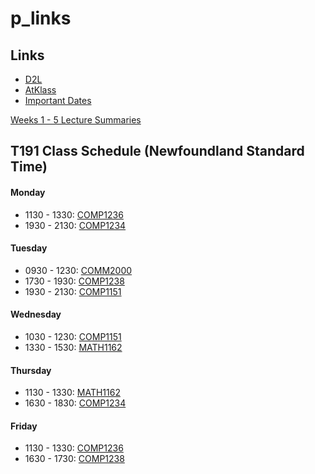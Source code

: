 # p_links

## Links
- [D2L](https://learn.georgebrown.ca)
- [AtKlass](https://app.atklass.com)
- [Important Dates](https://www.georgebrown.ca/current-students/important-dates?term=27246&category=131)

[Weeks 1 - 5 Lecture Summaries](comp1238.md)

## T191 Class Schedule (Newfoundland Standard Time)

#### Monday
- 1130 - 1330: [COMP1236](https://learn.georgebrown.ca/d2l/home/337951)
- 1930 - 2130: [COMP1234](https://learn.georgebrown.ca/d2l/home/342901)

#### Tuesday
- 0930 - 1230: [COMM2000](https://learn.georgebrown.ca/d2l/home/325265)
- 1730 - 1930: [COMP1238](https://learn.georgebrown.ca/d2l/home/334969)
- 1930 - 2130: [COMP1151](https://learn.georgebrown.ca/d2l/home/335101)

#### Wednesday
- 1030 - 1230: [COMP1151](https://learn.georgebrown.ca/d2l/home/335101)
- 1330 - 1530: [MATH1162](https://learn.georgebrown.ca/d2l/home/331954)

#### Thursday
- 1130 - 1330: [MATH1162](https://learn.georgebrown.ca/d2l/home/331954)
- 1630 - 1830: [COMP1234](https://learn.georgebrown.ca/d2l/home/342901)

#### Friday
- 1130 - 1330: [COMP1236](https://learn.georgebrown.ca/d2l/home/337951)
- 1630 - 1730: [COMP1238](https://learn.georgebrown.ca/d2l/home/334969)

